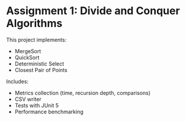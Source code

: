 # Assignment 1: Divide and Conquer Algorithms

This project implements:
- MergeSort
- QuickSort
- Deterministic Select
- Closest Pair of Points

Includes:
- Metrics collection (time, recursion depth, comparisons)
- CSV writer
- Tests with JUnit 5
- Performance benchmarking